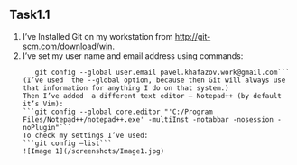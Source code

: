 ## Task1.1
1. I’ve Installed Git on my workstation from http://git-scm.com/download/win.
2. I’ve set my user name and email address using commands:
   ```git config --global user.name "Khafazov Pavlo"
      git config --global user.email pavel.khafazov.work@gmail.com```
   (I’ve used  the --global option, because then Git will always use that information for anything I do on that system.)
   Then I’ve added  a different text editor – Notepad++ (by default it’s Vim):
   ```git config --global core.editor "'C:/Program Files/Notepad++/notepad++.exe' -multiInst -notabbar -nosession -noPlugin"```
   To check my settings I’ve used:
   ```git config –list```
   ![Image 1](/screenshots/Image1.jpg)
   
   
